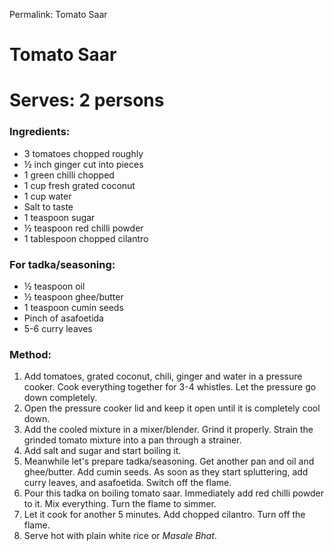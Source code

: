 Permalink: Tomato Saar

# Tomato Saar
# Serves: 2 persons

### Ingredients: 
* 3 tomatoes chopped roughly
* ½ inch ginger cut into pieces
* 1 green chilli chopped
* 1 cup fresh grated coconut
* 1 cup water
* Salt to taste
* 1 teaspoon sugar
* ½ teaspoon red chilli powder
* 1 tablespoon chopped cilantro

### For tadka/seasoning:
* ½ teaspoon oil 
* ½ teaspoon ghee/butter
* 1 teaspoon cumin seeds
* Pinch of asafoetida
* 5-6 curry leaves


### Method:
1. Add tomatoes, grated coconut, chili, ginger and water in a pressure cooker. Cook everything together for 3-4 whistles. Let the pressure go down completely. 
2. Open the pressure cooker lid and keep it open until it is completely cool down. 
3. Add the cooled mixture in a mixer/blender. Grind it properly. Strain the grinded tomato mixture into a pan through a strainer. 
4. Add salt and sugar and start boiling it. 
5. Meanwhile let's prepare tadka/seasoning. Get another pan and oil and ghee/butter. Add cumin seeds. As soon as they start spluttering, add curry leaves, and asafoetida. Switch off the flame. 
6. Pour this tadka on boiling tomato saar. Immediately add red chilli powder to it. Mix everything. Turn the flame to simmer. 
7. Let it cook for another 5 minutes. Add chopped cilantro. Turn off the flame. 
8. Serve hot with plain white rice or _Masale Bhat_.

